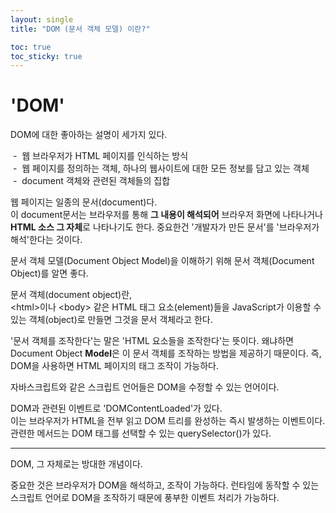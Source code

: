 ```yaml
---
layout: single
title: "DOM (문서 객체 모델) 이란?"

toc: true
toc_sticky: true
---
```


# 'DOM'

DOM에 대한 좋아하는 설명이 세가지 있다.

&nbsp;-&nbsp; 웹 브라우저가 HTML 페이지를 인식하는 방식<br>
&nbsp;-&nbsp; 웹 페이지를 정의하는 객체, 하나의 웹사이트에 대한 모든 정보를 담고 있는 객체<br>
&nbsp;-&nbsp; document 객체와 관련된 객체들의 집합<br>

웹 페이지는 일종의 문서(document)다.  
이 document문서는 
브라우저를 통해 **그 내용이 해석되어** 브라우저 화면에 나타나거나 **HTML 소스 그 자체**로 나타나기도 한다. 
중요한건 '개발자가 만든 문서'를 '브라우저가 해석'한다는 것이다.

문서 객체 모델(Document Object Model)을 이해하기 위해
문서 객체(Document Object)를 알면 좋다.

문서 객체(document object)란,  
\<html\>이나 \<body\> 같은 HTML 태그 요소(element)들을 
JavaScript가 이용할 수 있는 객체(object)로 만들면 그것을 문서 객체라고 한다.

'문서 객체를 조작한다'는 말은 'HTML 요소들을 조작한다'는 뜻이다.
왜냐하면 Document Object **Model**은 이 문서 객체를 조작하는 방법을 제공하기 때문이다.
즉, DOM을 사용하면 HTML 페이지의 태그 조작이 가능하다.

자바스크립트와 같은 스크립트 언어들은 DOM을 수정할 수 있는 언어이다.

DOM과 관련된 이벤트로 'DOMContentLoaded'가 있다.  
이는 브라우저가 HTML을 전부 읽고 DOM 트리를 완성하는 즉시 발생하는 이벤트이다.
관련한 메서드는 DOM 태그를 선택할 수 있는 querySelector()가 있다.


--------------------------

DOM, 그 자체로는 방대한 개념이다.

중요한 것은 브라우저가 DOM을 해석하고, 조작이 가능하다.
런타임에 동작할 수 있는 스크립트 언어로 DOM을 조작하기 때문에
풍부한 이벤트 처리가 가능하다.


